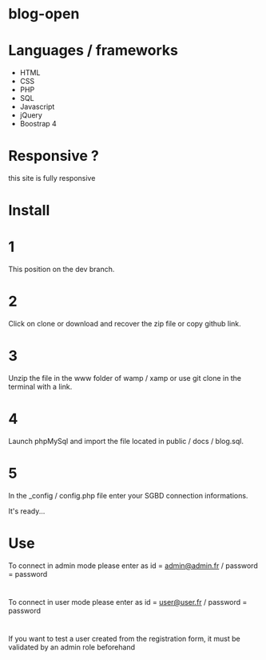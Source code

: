# blog-open

# Languages / frameworks
- HTML  
- CSS
- PHP   
- SQL
- Javascript  
- jQuery
- Boostrap 4

# Responsive ?

this site is fully responsive

# Install 

# 1  
This position on the dev branch.
# 2  
Click on clone or download and recover the zip file or copy github link.
# 3  
Unzip the file in the www folder of wamp / xamp or use git clone in the terminal with a link.
# 4  
Launch phpMySql and import the file located in public / docs / blog.sql.
# 5  
In the _config / config.php file enter your SGBD connection informations.

It's ready...

# Use
To connect in admin mode please enter as id = admin@admin.fr / password = password
#
To connect in user mode please enter as id = user@user.fr / password = password
#
If you want to test a user created from the registration form, it must be validated by an admin role beforehand
